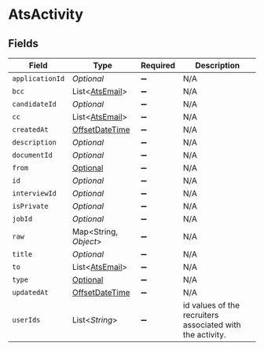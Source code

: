 # AtsActivity


## Fields

| Field                                                                                     | Type                                                                                      | Required                                                                                  | Description                                                                               |
| ----------------------------------------------------------------------------------------- | ----------------------------------------------------------------------------------------- | ----------------------------------------------------------------------------------------- | ----------------------------------------------------------------------------------------- |
| `applicationId`                                                                           | *Optional<String>*                                                                        | :heavy_minus_sign:                                                                        | N/A                                                                                       |
| `bcc`                                                                                     | List<[AtsEmail](../../models/shared/AtsEmail.md)>                                         | :heavy_minus_sign:                                                                        | N/A                                                                                       |
| `candidateId`                                                                             | *Optional<String>*                                                                        | :heavy_minus_sign:                                                                        | N/A                                                                                       |
| `cc`                                                                                      | List<[AtsEmail](../../models/shared/AtsEmail.md)>                                         | :heavy_minus_sign:                                                                        | N/A                                                                                       |
| `createdAt`                                                                               | [OffsetDateTime](https://docs.oracle.com/javase/8/docs/api/java/time/OffsetDateTime.html) | :heavy_minus_sign:                                                                        | N/A                                                                                       |
| `description`                                                                             | *Optional<String>*                                                                        | :heavy_minus_sign:                                                                        | N/A                                                                                       |
| `documentId`                                                                              | *Optional<String>*                                                                        | :heavy_minus_sign:                                                                        | N/A                                                                                       |
| `from`                                                                                    | [Optional<PropertyAtsActivityFrom>](../../models/shared/PropertyAtsActivityFrom.md)       | :heavy_minus_sign:                                                                        | N/A                                                                                       |
| `id`                                                                                      | *Optional<String>*                                                                        | :heavy_minus_sign:                                                                        | N/A                                                                                       |
| `interviewId`                                                                             | *Optional<String>*                                                                        | :heavy_minus_sign:                                                                        | N/A                                                                                       |
| `isPrivate`                                                                               | *Optional<Boolean>*                                                                       | :heavy_minus_sign:                                                                        | N/A                                                                                       |
| `jobId`                                                                                   | *Optional<String>*                                                                        | :heavy_minus_sign:                                                                        | N/A                                                                                       |
| `raw`                                                                                     | Map<String, *Object*>                                                                     | :heavy_minus_sign:                                                                        | N/A                                                                                       |
| `title`                                                                                   | *Optional<String>*                                                                        | :heavy_minus_sign:                                                                        | N/A                                                                                       |
| `to`                                                                                      | List<[AtsEmail](../../models/shared/AtsEmail.md)>                                         | :heavy_minus_sign:                                                                        | N/A                                                                                       |
| `type`                                                                                    | [Optional<AtsActivityType>](../../models/shared/AtsActivityType.md)                       | :heavy_minus_sign:                                                                        | N/A                                                                                       |
| `updatedAt`                                                                               | [OffsetDateTime](https://docs.oracle.com/javase/8/docs/api/java/time/OffsetDateTime.html) | :heavy_minus_sign:                                                                        | N/A                                                                                       |
| `userIds`                                                                                 | List<*String*>                                                                            | :heavy_minus_sign:                                                                        | id values of the recruiters associated with the activity.                                 |